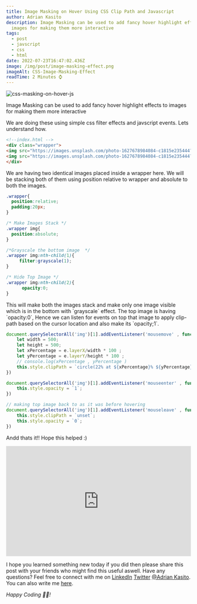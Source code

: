 ```yaml
---
title: Image Masking on Hover Using CSS Clip Path and Javascript
author: Adrian Kasito
description: Image Masking can be used to add fancy hover highlight effects to
  images for making them more interactive
tags:
  - post
  - javscript
  - css
  - html
date: 2022-07-23T16:47:02.436Z
image: /img/post/image-masking-effect.png
imageAlt: CSS-Image-Masking-Effect
readTime: 2 Minutes ⌚
---
```

![css-masking-on-hover-js](/img/post/css-masking-on-hover-js.gif)

Image Masking can be used to add fancy hover highlight effects to images for making them more interactive

We are doing these using simple css filter effects and javscript events. Lets understand how.

```html
<!--index.html -->
<div class="wrapper">
<img src="https://images.unsplash.com/photo-1627678984084-c1815e235444?crop=entropy&cs=tinysrgb&fit=crop&fm=jpg&h=500&ixid=MnwxfDB8MXxyYW5kb218MHx8YnV0dGVyZmx5fHx8fHx8MTY1ODU5Mjg2MQ&ixlib=rb-1.2.1&q=80&utm_campaign=api-credit&utm_medium=referral&utm_source=unsplash_source&w=500" alt="">
<img src="https://images.unsplash.com/photo-1627678984084-c1815e235444?crop=entropy&cs=tinysrgb&fit=crop&fm=jpg&h=500&ixid=MnwxfDB8MXxyYW5kb218MHx8YnV0dGVyZmx5fHx8fHx8MTY1ODU5Mjg2MQ&ixlib=rb-1.2.1&q=80&utm_campaign=api-credit&utm_medium=referral&utm_source=unsplash_source&w=500" alt="">
</div>
```

We are having two identical images placed inside a wrapper here. We will be stacking both of them using position relative to wrapper and absolute to both the images.

```css
.wrapper{
  position:relative;  
  padding:20px;
}

/* Make Images Stack */
.wrapper img{  
  position:absolute;
}

/*Grayscale the bottom image  */
.wrapper img:nth-child(1){
     filter:grayscale(1);
}

/* Hide Top Image */
.wrapper img:nth-child(2){
      opacity:0;
}
```

This will make both the images stack and make only one image visible which is in the bottom with \`grayscale\` effect. The top image is having \`opacity:0\`, Hence we can listen for events on top that image to apply clip-path based on the cursor location and also make its \`opacity;1\`.

```javascript
document.querySelectorAll('img')[1].addEventListener('mousemove' , function(e){
    let width = 500;
    let height = 500;
    let xPercentage = e.layerX/width * 100 ; 
    let yPercentage = e.layerY/height * 100 ;
    // console.log(xPercentage , yPercentage )
    this.style.clipPath = `circle(22% at ${xPercentage}% ${yPercentage}%)`
})

document.querySelectorAll('img')[1].addEventListener('mouseenter' , function(e){
    this.style.opacity = `1`;
})

// making top image back to as it was before hovering
document.querySelectorAll('img')[1].addEventListener('mouseleave' , function(e){
    this.style.clipPath = `unset`;
    this.style.opacity = `0`;
})
```

Andd thats it!! Hope this helped :)



<iframe height="300" style="width: 100%;" scrolling="no" title="CSS-Image-Masking-Effect" src="https://codepen.io/Adrian Kasito/embed/wvmeQKN?default-tab=html%2Cresult" frameborder="no" loading="lazy" allowtransparency="true" allowfullscreen="true">
  See the Pen <a href="https://codepen.io/Adrian Kasito/pen/wvmeQKN">
  CSS-Image-Masking-Effect</a> by Adrian Kasito  (<a href="https://codepen.io/Adrian Kasito">@Adrian Kasito</a>)
  on <a href="https://codepen.io">CodePen</a>.
</iframe>



I hope you learned something new today if you did then please share this post with your friends who might find this useful aswell. Have any questions? Feel free to connect with me on     <a href="//linkedin.com/in/Adrian Kasito" target="_blank">LinkedIn</a> <a href="//twitter.com/Adrian Kasito" target="_blank">Twitter</a>  <a href="/" target="_blank">@Adrian Kasito</a>. You can also write me <a href="/#contact" target="_blank">here</a>.

*Happy Coding 👩‍💻!*